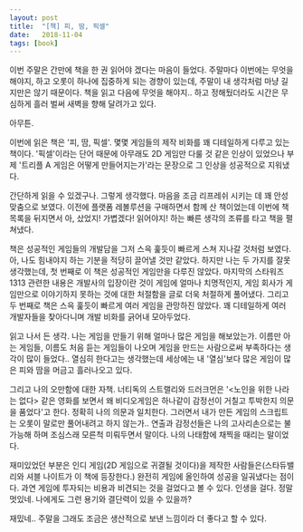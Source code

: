 ```yaml
---
layout: post
title:  "[책] 피, 땀, 픽셀"
date:   2018-11-04
tags: [book]
---
```


   이번 주말은 간만에 책을 한 권 읽어야 겠다는 마음이 들었다. 주말마다 이번에는 무엇을 해야지, 하고 오롯이 하나에 집중하게 되는 경향이 있는데, 주말이 내 생각처럼 마냥 길지만은 않기 때문이다. 책을 읽고 다음에 무엇을 해야지.. 하고 정해뒀더라도 시간은 무심하게 흘러 벌써 새벽을 향해 달려가고 있다.

   아무튼.

   이번에 읽은 책은 '피, 땀, 픽셀'. 몇몇 게임들의 제작 비화를 꽤 디테일하게 다루고 있는 책이다. '픽셀'이라는 단어 때문에 아무래도 2D 게임만 다룰 것 같은 인상이 있었으나 부제 '트리플 A 게임은 어떻게 만들어지는가'라는 문장으로 그 인상을 성공적으로 지워냈다.

   간단하게 읽을 수 있겠구나. 그렇게 생각했다. 마음을 조금 리프레쉬 시키는 데 꽤 안성맞춤으로 보였다. 이전에 플랫폼 레볼루션을 구매하면서 함께 산 책이었는데 이번에 책 목록을 뒤지면서 아, 샀었지! 가볍겠다! 읽어야지! 하는 빠른 생각의 조류를 타고 책을 펼쳐냈다.

   책은 성공적인 게임들의 개발담을 그저 스윽 훑듯이 빠르게 스쳐 지나갈 것처럼 보였다. 아, 나도 힘내야지 하는 기분을 적당히 끌어낼 것만 같았다. 하지만 나는 두 가지를 잘못 생각했는데, 첫 번째로 이 책은 성공적인 게임만을 다루진 않았다. 마지막의 스타워즈 1313 관련한 내용은 개발사의 입장이란 것이 게임에 얼마나 치명적인지, 게임 회사가 게임만으로 이야기하지 못하는 것에 대한 처절함을 글로 더욱 처절하게 풀어냈다. 그리고 두 번째로 책은 스윽 훑듯이 빠르게 여러 게임을 관망하진 않았다. 꽤 디테일하게 여러 개발자들을 찾아다니며 개발 비화를 긁어내 모아두었다.

   읽고 나서 든 생각. 나는 게임을 만들기 위해 얼마나 많은 게임을 해보았는가. 이름만 아는 게임들, 이름도 처음 듣는 게임들이 나오며 게임을 만드는 사람으로써 부족하다는 생각이 많이 들었다.. 열심히 한다고는 생각했는데 세상에는 내 '열심'보다 많은 게임이 많은 피와 땀을 머금고 흘러나오고 있다.

   그리고 나의 오만함에 대한 자책. 너티독의 스트랠리와 드러크먼은 '<노인을 위한 나라는 없다> 같은 영화를 보면서 왜 비디오게임은 하나같이 감정선이 거칠고 투박한지 의문을 품었다'고 한다. 정확히 나의 의문과 일치한다. 그러면서 내가 만든 게임의 스크립트는 오롯이 말로만 풀어내려고 하지 않는가.. 연출과 감정선들은 나의 고사리손으로는 불가능해 하며 조심스래 모른척 미뤄두면서 말이다. 나의 나태함에 채찍을 때리는 말이었다.

   재미있었던 부분은 인디 게임(2D 게임으로 귀결될 것이다)을 제작한 사람들은(스타듀밸리와 셔블 나이트가 이 책에 등장한다.) 완전히 게임에 올인하여 성공을 일궈냈다는 점이다. 과연 게임에 투자되는 비용과 비견되는 것을 걸었다고 볼 수 있다. 인생을 걸다. 정말 멋있네. 나에게도 그런 용기와 결단력이 있을 수 있을까?

   재밌네.. 주말을 그래도 조금은 생산적으로 보낸 느낌이라 더 좋다고 할 수 있다.
